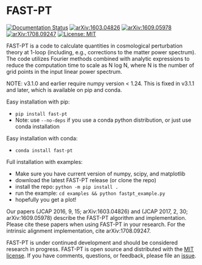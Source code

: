 # FAST-PT

[![Documentation Status](https://readthedocs.org/projects/fast-pt/badge/?version=latest)](https://fast-pt.readthedocs.io/en/latest/?badge=latest)
[![arXiv:1603.04826](https://img.shields.io/badge/arXiv-1603.04826-b31b1b.svg)](https://arxiv.org/abs/1603.04826)
[![arXiv:1609.05978](https://img.shields.io/badge/arXiv-1609.05978-b31b1b.svg)](https://arxiv.org/abs/1609.05978)
[![arXiv:1708.09247](https://img.shields.io/badge/arXiv-1708.09247-b31b1b.svg)](https://arxiv.org/abs/1708.09247)
[![License: MIT](https://img.shields.io/badge/License-MIT-yellow.svg)](https://opensource.org/licenses/MIT)

FAST-PT is a code to calculate quantities in cosmological perturbation theory
at 1-loop (including, e.g., corrections to the matter power spectrum). The code
utilizes Fourier methods combined with analytic expressions to reduce the
computation time to scale as N log N, where N is the number of grid points in
the input linear power spectrum.

NOTE: v3.1.0 and earlier require numpy version < 1.24. This is fixed in v3.1.1 and later, which is available on pip and conda.

Easy installation with pip:

* `pip install fast-pt`
* Note: use `--no-deps` if you use a conda python distribution, or just use conda installation

Easy installation with conda:

* `conda install fast-pt`

Full installation with examples:

* Make sure you have current version of numpy, scipy, and matplotlib
* download the latest FAST-PT release (or clone the repo)
* install the repo: `python -m pip install .`
* run the example: `cd examples && python fastpt_example.py`
* hopefully you get a plot!

Our papers (JCAP 2016, 9, 15; arXiv:1603.04826) and (JCAP 2017, 2, 30; arXiv:1609.05978)
describe the FAST-PT algorithm and implementation. Please cite these papers
when using FAST-PT in your research. For the intrinsic alignment
implementation, cite arXiv:1708.09247.

FAST-PT is under continued development and should be considered research in
progress. FAST-PT is open source and distributed with the
[MIT license](https://opensource.org/licenses/mit). If you have comments,
questions, or feedback, please file an [issue](https://github.com/JoeMcEwen/FAST-PT/issues).
